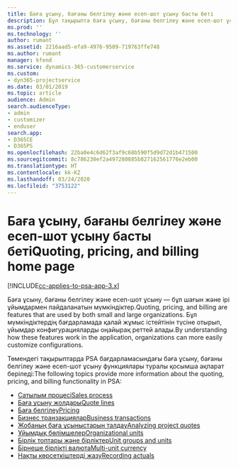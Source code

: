 ```yaml
---
title: Баға ұсыну, бағаны белгілеу және есеп-шот ұсыну басты беті
description: Бұл тақырыпта баға ұсыну, бағаны белгілеу және есеп-шот ұсыну туралы ақпарат беріледі.
ms.prod: ''
ms.technology: ''
author: rumant
ms.assetid: 2216aad5-efa9-4976-9509-719763ffe748
ms.author: rumant
manager: kfend
ms.service: dynamics-365-customerservice
ms.custom:
- dyn365-projectservice
ms.date: 03/01/2019
ms.topic: article
audience: Admin
search.audienceType:
- admin
- customizer
- enduser
search.app:
- D365CE
- D365PS
ms.openlocfilehash: 22ba0e4c6d62f3af9c68b590f5d9d72d1b471500
ms.sourcegitcommit: 8c786230ef2a497280885b827162561776e2eb00
ms.translationtype: HT
ms.contentlocale: kk-KZ
ms.lasthandoff: 03/24/2020
ms.locfileid: "3753122"
---
```

# <a name="quoting-pricing-and-billing-home-page"></a><span data-ttu-id="de8c7-103">Баға ұсыну, бағаны белгілеу және есеп-шот ұсыну басты беті</span><span class="sxs-lookup"><span data-stu-id="de8c7-103">Quoting, pricing, and billing home page</span></span>

[!INCLUDE[cc-applies-to-psa-app-3.x](../includes/cc-applies-to-psa-app-3x.md)]

<span data-ttu-id="de8c7-104">Баға ұсыну, бағаны белгілеу және есеп-шот ұсыну — бұл шағын және ірі ұйымдармен пайдаланатын мүмкіндіктер.</span><span class="sxs-lookup"><span data-stu-id="de8c7-104">Quoting, pricing, and billing are features that are used by both small and large organizations.</span></span> <span data-ttu-id="de8c7-105">Бұл мүмкіндіктердің бағдарламада қалай жұмыс істейтінін түсіне отырып, ұйымдар конфигурацияларды оңайырақ реттей алады.</span><span class="sxs-lookup"><span data-stu-id="de8c7-105">By understanding how these features work in the application, organizations can more easily customize configurations.</span></span>

<span data-ttu-id="de8c7-106">Төмендегі тақырыптарда PSA бағдарламасындағы баға ұсыну, бағаны белгілеу және есеп-шот ұсыну функциялары туралы қосымша ақпарат беріледі:</span><span class="sxs-lookup"><span data-stu-id="de8c7-106">The following topics provide more information about the quoting, pricing, and billing functionality in PSA:</span></span>

- [<span data-ttu-id="de8c7-107">Сатылым процесі</span><span class="sxs-lookup"><span data-stu-id="de8c7-107">Sales process</span></span>](basic-sales-process.md)
- [<span data-ttu-id="de8c7-108">Баға ұсыну жолдары</span><span class="sxs-lookup"><span data-stu-id="de8c7-108">Quote lines</span></span>](basic-quote-lines.md)
- [<span data-ttu-id="de8c7-109">Баға белгілеу</span><span class="sxs-lookup"><span data-stu-id="de8c7-109">Pricing</span></span>](basic-pricing.md)
- [<span data-ttu-id="de8c7-110">Бизнес транзакциялар</span><span class="sxs-lookup"><span data-stu-id="de8c7-110">Business transactions</span></span>](basic-business-transactions.md)
- [<span data-ttu-id="de8c7-111">Жобаның баға ұсыныстарын талдау</span><span class="sxs-lookup"><span data-stu-id="de8c7-111">Analyzing project quotes</span></span>](basic-analyzing-quotes.md)
- [<span data-ttu-id="de8c7-112">Ұйымдық бөлімшелер</span><span class="sxs-lookup"><span data-stu-id="de8c7-112">Organizational units</span></span>](advanced-organizational.md)
- [<span data-ttu-id="de8c7-113">Бірлік топтары және бірліктер</span><span class="sxs-lookup"><span data-stu-id="de8c7-113">Unit groups and units</span></span>](advanced-units.md)
- [<span data-ttu-id="de8c7-114">Бірнеше бірлікті валюта</span><span class="sxs-lookup"><span data-stu-id="de8c7-114">Multi-unit currency</span></span>](advanced-currency.md)
- [<span data-ttu-id="de8c7-115">Нақты көрсеткіштерді жазу</span><span class="sxs-lookup"><span data-stu-id="de8c7-115">Recording actuals</span></span>](advanced-actuals.md)
